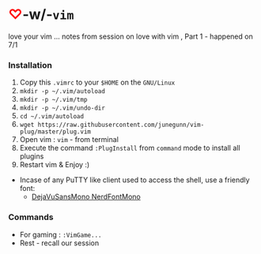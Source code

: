 # <font color=red>♡</font>-w/-`vim`
love your vim ... notes from session on love with vim , Part 1 - happened on 7/1

### Installation

1. Copy this `.vimrc` to your `$HOME` on the `GNU/Linux`
1. `mkdir -p ~/.vim/autoload`
1. `mkdir -p ~/.vim/tmp`
1. `mkdir -p ~/.vim/undo-dir`
1. `cd ~/.vim/autoload`
1. `wget https://raw.githubusercontent.com/junegunn/vim-plug/master/plug.vim`
1. Open vim : `vim` - from terminal
1. Execute the command `:PlugInstall`  from `command` mode to install all plugins
1. Restart vim & Enjoy :)

* Incase of any PuTTY like client used to access the shell, use a friendly font:
	- [DejaVuSansMono NerdFontMono](https://raw.githubusercontent.com/ryanoasis/nerd-fonts/master/patched-fonts/DejaVuSansMono/Regular/complete/DejaVu%20Sans%20Mono%20Nerd%20Font%20Complete%20Mono.ttf)

### Commands
* For gaming : `:VimGame...`
* Rest - recall our session
